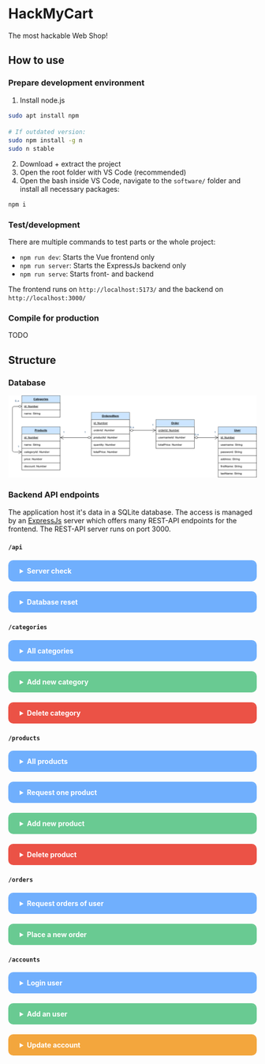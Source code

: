 # HackMyCart

The most hackable Web Shop!

## How to use

### Prepare development environment

1. Install node.js

```bash
sudo apt install npm

# If outdated version:
sudo npm install -g n
sudo n stable
```

2. Download + extract the project
3. Open the root folder with VS Code (recommended)
4. Open the bash inside VS Code, navigate to the `software/` folder and install all necessary packages:

```bash
npm i
```

### Test/development

There are multiple commands to test parts or the whole project:

- `npm run dev`: Starts the Vue frontend only
- `npm run server`: Starts the ExpressJs backend only
- `npm run serve`: Starts front- and backend

The frontend runs on `http://localhost:5173/` and the backend on `http://localhost:3000/`

### Compile for production

TODO

## Structure

### Database
![database-erm](misc/images//database.png)


### Backend API endpoints

The application host it's data in a SQLite database. The access is managed by an [ExpressJs](https://expressjs.com/) server which offers many REST-API endpoints for the frontend. The REST-API server runs on port 3000.

#### `/api`

<details style="border: solid; border-radius: 10px; border-color: #70AFFD; margin-bottom: 20px">
<summary style="background-color: #70AFFD; color: #FFFFFF; border: none; padding: 10px 20px; border-radius: 6px 6px 0px 0px; font-weight: bold">Server check</summary>
<div style="padding: 0px 20px 10px">

<h4>Description</h4>
Check if server is available

<h4>Request</h4>
<code>GET /api</code>

<br>

<table>
<header>
  <th>Parameter</th>
  <th>Required?</th>
  <th>Description</th>
</header>
<tbody>
  <tr>
    <td>-</td>
    <td>-</td>
    <td>-</td>
  </tr>
</tbody>
</table>
</div>
</details>


<details style="border: solid; border-radius: 10px; border-color: #70AFFD; margin-bottom: 20px">
<summary style="background-color: #70AFFD; color: #FFFFFF; border: none; padding: 10px 20px; border-radius: 6px 6px 0px 0px; font-weight: bold">Database reset</summary>
<div style="padding: 0px 20px 10px">

<h4>Description</h4>
Delete and refill the database with example values

<h4>Request</h4>
<code>GET /api/resetdatabase</code>

<br>

<table>
<header>
  <th>Parameter</th>
  <th>Required?</th>
  <th>Description</th>
</header>
<tbody>
  <tr>
    <td>-</td>
    <td>-</td>
    <td>-</td>
  </tr>
</tbody>
</table>
</div>
</details>

#### `/categories`

<details style="border: solid; border-radius: 10px; border-color: #70AFFD; margin-bottom: 20px">
<summary style="background-color: #70AFFD; color: #FFFFFF; border: none; padding: 10px 20px; border-radius: 6px 6px 0px 0px; font-weight: bold">All categories</summary>

<div style="padding: 0px 20px 10px">

<h4>Description</h4>
Get all categories

<h4>Request</h4>
<code>GET /categories</code>

<br>

<table>
<header>
  <th>Parameter</th>
  <th>Required?</th>
  <th>Description</th>
</header>
<tbody>
  <tr>
    <td>-</td>
    <td>-</td>
    <td>-</td>
  </tr>
</tbody>
</table>

<h4>Example Response</h4>

```json
[
  {
    "id": 0,
    "name": "Electronic",
    "icon": "mdi-chip",
    "createdAt": "2024-09-13T07:51:40.118Z",
    "updatedAt": "2024-09-13T07:51:40.118Z"
  },
  {
    "id": 1,
    "name": "Sports",
    "icon": "mdi-soccer",
    "createdAt": "2024-09-13T07:51:40.118Z",
    "updatedAt": "2024-09-13T07:51:40.118Z"
  }
]
```
</div>
</details>


<details style="border: solid; border-radius: 10px; border-color: #69CA92; margin-bottom: 20px">
<summary style="background-color: #69CA92; color: #FFFFFF; border: none; padding: 10px 20px; border-radius: 6px 6px 0px 0px; font-weight: bold">Add new category</summary>
<div style="padding: 0px 20px 10px">

<h4>Description</h4>
Add a new category

<h4>Request</h4>
<code>POST /categories</code>

<br>

<table>
<header>
  <th>Body Parameters</th>
  <th>Required?</th>
  <th>Description</th>
</header>
<tbody>
  <tr>
    <td><code>name</code></td>
    <td>Yes</td>
    <td>Name of the category</td>
  </tr>
  <tr>
    <td><code>icon</code></td>
    <td>Yes</td>
    <td>Material Design Icon</td>
  </tr>
</tbody>
</table>
</div>
</details>


<details style="border: solid; border-radius: 10px; border-color: #EB5246; margin-bottom: 20px">
<summary style="background-color: #EB5246; color: #FFFFFF; border: none; padding: 10px 20px; border-radius: 6px 6px 0px 0px; font-weight: bold">Delete category</summary>
<div style="padding: 0px 20px 10px">

<h4>Description</h4>
Delete a category by it's id

<h4>Request</h4>
<code>DELETE /categories/:id</code>

<br>

<table>
<header>
  <th>Parameter</th>
  <th>Required?</th>
  <th>Description</th>
</header>
<tbody>
  <tr>
    <td><code>id</code></td>
    <td>Yes</td>
    <td>Database ID of CategoryModel</td>
  </tr>
</tbody>
</table>
</div>
</details>

#### `/products`

<details style="border: solid; border-radius: 10px; border-color: #70AFFD; margin-bottom: 20px">
<summary style="background-color: #70AFFD; color: #FFFFFF; border: none; padding: 10px 20px; border-radius: 6px 6px 0px 0px; font-weight: bold">All products</summary>
<div style="padding: 0px 20px 10px">

<h4>Description</h4>
Get all products

<h4>Request</h4>
<code>GET /products</code>

<br>

<table>
<header>
  <th>Parameter</th>
  <th>Required?</th>
  <th>Description</th>
</header>
<tbody>
  <tr>
    <td>-</td>
    <td>-</td>
    <td>-</td>
  </tr>
</tbody>
</table>

<h4>Example Response</h4>

```json
[
  {
    "id": 0,
    "brand": "Lenovo",
    "name": "Thinkpad T14",
    "categoryId": 0,
    "price": 799.99,
    "discount": 10,
    "rating": 4.6,
    "imageUrl": "thinkpad-t14s.jpg",
    "description": "Die stabile Arbeitsmaschine. Mit AMD Ryzen 7 89029U, 128 GB RAM und 8 TB M.2 SSD!",
    "createdAt": "2024-09-13T07:51:40.119Z",
    "updatedAt": "2024-09-13T07:51:40.119Z",
    "category": {
      "id": 0,
      "name": "Electronic",
      "icon": "mdi-chip",
      "createdAt": "2024-09-13T07:51:40.118Z",
      "updatedAt": "2024-09-13T07:51:40.118Z"
    }
  }
]
```
</div>
</details>


<details style="border: solid; border-radius: 10px; border-color: #70AFFD; margin-bottom: 20px">
<summary style="background-color: #70AFFD; color: #FFFFFF; border: none; padding: 10px 20px; border-radius: 6px 6px 0px 0px; font-weight: bold">Request one product</summary>
<div style="padding: 0px 20px 10px">

<h4>Description</h4>
Get a specific product by it's id

<h4>Request</h4>
<code>GET /products/:id</code>

<br>

<table>
<header>
  <th>Parameter</th>
  <th>Required?</th>
  <th>Description</th>
</header>
<tbody>
  <tr>
    <td><code>id</code></td>
    <td>Yes</td>
    <td>ID of the product in the database table</td>
  </tr>
</tbody>
</table>

<h4>Example Response</h4>

```json
{
  "id": 0,
  "brand": "Lenovo",
  "name": "Thinkpad T14",
  "categoryId": 0,
  "price": 799.99,
  "discount": 10,
  "rating": 4.6,
  "imageUrl": "thinkpad-t14s.jpg",
  "description": "Die stabile Arbeitsmaschine. Mit AMD Ryzen 7 89029U, 128 GB RAM und 8 TB M.2 SSD!",
  "createdAt": "2024-09-13T07:51:40.119Z",
  "updatedAt": "2024-09-13T07:51:40.119Z",
  "category": {
    "id": 0,
    "name": "Electronic",
    "icon": "mdi-chip",
    "createdAt": "2024-09-13T07:51:40.118Z",
    "updatedAt": "2024-09-13T07:51:40.118Z"
  }
}
```
</div>
</details>

<details style="border: solid; border-radius: 10px; border-color: #69CA92; margin-bottom: 20px">
<summary style="background-color: #69CA92; color: #FFFFFF; border: none; padding: 10px 20px; border-radius: 6px 6px 0px 0px; font-weight: bold">Add new product</summary>
<div style="padding: 0px 20px 10px">

<h4>Description</h4>
Add a new product to the database

<h4>Request</h4>
<code>POST /products</code>

<br>

<table>
<header>
  <th>Body Parameters</th>
  <th>Required?</th>
  <th>Description</th>
</header>
<tbody>
  <tr>
    <td><code>brand</code></td>
    <td>Yes</td>
    <td>Brand of the product</td>
  </tr>
  <tr>
    <td><code>name</code></td>
    <td>Yes</td>
    <td>Name of the product</td>
  </tr>
  <tr>
    <td><code>description</code></td>
    <td>No</td>
    <td>Description of the product</td>
  </tr>
  <tr>
    <td><code>categoryId</code></td>
    <td>Yes</td>
    <td>ID of a Category from database</td>
  </tr>
  <tr>
    <td><code>price</code></td>
    <td>No</td>
    <td>Name of the product</td>
  </tr>
  <tr>
    <td><code>discount</code></td>
    <td>No</td>
    <td>Procentual discount, 0 to 100</td>
  </tr>
  <tr>
    <td><code>rating</code></td>
    <td>No</td>
    <td>Product rating from 1 to 5</td>
  </tr>
  <tr>
    <td><code>imageUrl</code></td>
    <td>No</td>
    <td>Name of the uploaded image file</td>
  </tr>
</tbody>
</table>
</div>
</details>


<details style="border: solid; border-radius: 10px; border-color: #EB5246; margin-bottom: 20px">
<summary style="background-color: #EB5246; color: #FFFFFF; border: none; padding: 10px 20px; border-radius: 6px 6px 0px 0px; font-weight: bold">Delete product</summary>
<div style="padding: 0px 20px 10px">

<h4>Description</h4>
Delete a product by it's id

<h4>Request</h4>
<code>DELETE /products/:id</code>

<br>

<table>
<header>
  <th>Parameter</th>
  <th>Required?</th>
  <th>Description</th>
</header>
<tbody>
  <tr>
    <td><code>id</code></td>
    <td>Yes</td>
    <td>Database ID of ProductModel</td>
  </tr>
</tbody>
</table>
</div>
</details>


#### `/orders`

<details style="border: solid; border-radius: 10px; border-color: #70AFFD; margin-bottom: 20px">
<summary style="background-color: #70AFFD; color: #FFFFFF; border: none; padding: 10px 20px; border-radius: 6px 6px 0px 0px; font-weight: bold">Request orders of user</summary>
<div style="padding: 0px 20px 10px">

<h4>Description</h4>
Get all orders from a user

<h4>Request</h4>
<code>GET /orders/:id</code>

<br>

<table>
<header>
  <th>Parameter</th>
  <th>Required?</th>
  <th>Description</th>
</header>
<tbody>
  <tr>
    <td><code>id</code></td>
    <td>Yes</td>
    <td>ID of the user in the database table</td>
  </tr>
</tbody>
</table>

<h4>Example Response</h4>

```json
[
  {
    "id": 1,
    "accountId": 3,
    "totalPrice": 7.99,
    "shippingProgress": 5,
    "createdAt": "2024-09-09T12:24:24.225Z",
    "updatedAt": "2024-09-13T07:51:40.120Z",
    "orderItem": [
      {
        "id": 1,
        "orderId": 1,
        "quantity": 1,
        "productId": 6,
        "createdAt": "2024-09-13T07:51:40.120Z",
        "updatedAt": "2024-09-13T07:51:40.120Z",
        "product": {
          "id": 6,
          "brand": "Aldous Huxley",
          "name": "Brave New World",
          "categoryId": 3,
          "price": 7.99,
          "discount": 0,
          "rating": 4.4,
          "imageUrl": "brave-new-world.jpg",
          "description": "Brave New World beschreibt eine genormte Gesellschaft, in der Föten genetisch manipuliert und Menschen konditioniert werden. Ziel des Staates ist Zufriedenheit und Stabilität, und dies wird durch Gleichheit, Drogen und Propaganda erreicht. Gott und Religion...",
          "createdAt": "2024-09-13T07:51:40.119Z",
          "updatedAt": "2024-09-13T07:51:40.119Z"
        }
      }
    ]
  }
]
```
</div>
</details>

<details style="border: solid; border-radius: 10px; border-color: #69CA92; margin-bottom: 20px">
<summary style="background-color: #69CA92; color: #FFFFFF; border: none; padding: 10px 20px; border-radius: 6px 6px 0px 0px; font-weight: bold">Place a new order</summary>
<div style="padding: 0px 20px 10px">

<h4>Description</h4>
Place a new order to the database

<h4>Request</h4>
<code>POST /orders</code>

<br>

<table>
<header>
  <th>Query Parameters</th>
  <th>Required?</th>
  <th>Description</th>
</header>
<tbody>
  <tr>
    <td><code>accountId</code></td>
    <td>Yes</td>
    <td>ID of account who created this order</td>
  </tr>
  <tr>
    <td><code>shippingProgress</code></td>
    <td>No</td>
    <td>Progress of shipping, 1 to 5</td>
  </tr>
  <tr>
    <td><code>orderItem</code></td>
    <td>Yes</td>
    <td>List of ordered items (objects). Needs parameter <code>quantity</code> and <code>productId</code></td>
  </tr>
</tbody>
</table>
</div>
</details>

#### `/accounts`

<details style="border: solid; border-radius: 10px; border-color: #70AFFD; margin-bottom: 20px">
<summary style="background-color: #70AFFD; color: #FFFFFF; border: none; padding: 10px 20px; border-radius: 6px 6px 0px 0px; font-weight: bold">Login user</summary>
<div style="padding: 0px 20px 10px">

<h4>Description</h4>
Login process for user

<h4>Request</h4>
<code>GET /accounts</code>

<br>

<table>
<header>
  <th>Query Parameters</th>
  <th>Required?</th>
  <th>Description</th>
</header>
<tbody>
  <tr>
    <td><code>username</code></td>
    <td>Yes</td>
    <td>Name of user account</td>
  </tr>
  <tr>
    <td><code>password</code></td>
    <td>Yes</td>
    <td>Password of user account</td>
  </tr>
</tbody>
</table>

<h4>Example Response</h4>

```json
{
  "loginSuccessful": true,
  "userId": 3,
  "message": ""
}
```
</div>
</details>

<details style="border: solid; border-radius: 10px; border-color: #69CA92; margin-bottom: 20px">
<summary style="background-color: #69CA92; color: #FFFFFF; border: none; padding: 10px 20px; border-radius: 6px 6px 0px 0px; font-weight: bold">Add an user</summary>
<div style="padding: 0px 20px 10px">

<h4>Description</h4>
Place a new account to the database

<h4>Request</h4>
<code>POST /accounts</code>

<br>

<table>
<header>
  <th>Body Parameters</th>
  <th>Required?</th>
  <th>Description</th>
</header>
<tbody>
  <tr>
    <td><code>username</code></td>
    <td>Yes</td>
    <td>Login username</td>
  </tr>
  <tr>
    <td><code>password</code></td>
    <td>Yes</td>
    <td>Login password</td>
  </tr>
  <tr>
    <td><code>firstName</code></td>
    <td>No</td>
    <td>First name of user</td>
  </tr>
  <tr>
    <td><code>lastName</code></td>
    <td>No</td>
    <td>Last name of user</td>
  </tr>
  <tr>
    <td><code>street</code></td>
    <td>No</td>
    <td>Street where the user lives</td>
  </tr>
  <tr>
    <td><code>houseNumber</code></td>
    <td>No</td>
    <td>House number of user</td>
  </tr>
  <tr>
    <td><code>postalCode</code></td>
    <td>No</td>
    <td>Postal code of users home</td>
  </tr>
  <tr>
    <td><code>city</code></td>
    <td>No</td>
    <td>Name of users city</td>
  </tr>
</tbody>
</table>
</div>
</details>

<details style="border: solid; border-radius: 10px; border-color: #F3A63D; margin-bottom: 20px">
<summary style="background-color: #F3A63D; color: #FFFFFF; border: none; padding: 10px 20px; border-radius: 6px 6px 0px 0px; font-weight: bold">Update account</summary>
<div style="padding: 0px 20px 10px">

<h4>Description</h4>
Updating values of an existing account

<h4>Request</h4>
<code>PATCH /account</code>

<br>

<table>
<header>
  <th>Body Parameters</th>
  <th>Required?</th>
  <th>Description</th>
</header>
<tbody>
<tr>
    <td><code>id</code></td>
    <td>Yes</td>
    <td>Identifier of dataset</td>
  </tr>
  <tr>
    <td><code>username</code></td>
    <td>No</td>
    <td>Login username</td>
  </tr>
  <tr>
    <td><code>password</code></td>
    <td>No</td>
    <td>Login password</td>
  </tr>
  <tr>
    <td><code>firstName</code></td>
    <td>No</td>
    <td>First name of user</td>
  </tr>
  <tr>
    <td><code>lastName</code></td>
    <td>No</td>
    <td>Last name of user</td>
  </tr>
  <tr>
    <td><code>street</code></td>
    <td>No</td>
    <td>Street where the user lives</td>
  </tr>
  <tr>
    <td><code>houseNumber</code></td>
    <td>No</td>
    <td>House number of user</td>
  </tr>
  <tr>
    <td><code>postalCode</code></td>
    <td>No</td>
    <td>Postal code of users home</td>
  </tr>
  <tr>
    <td><code>city</code></td>
    <td>No</td>
    <td>Name of users city</td>
  </tr>
</tbody>
</table>
</div>
</details>


